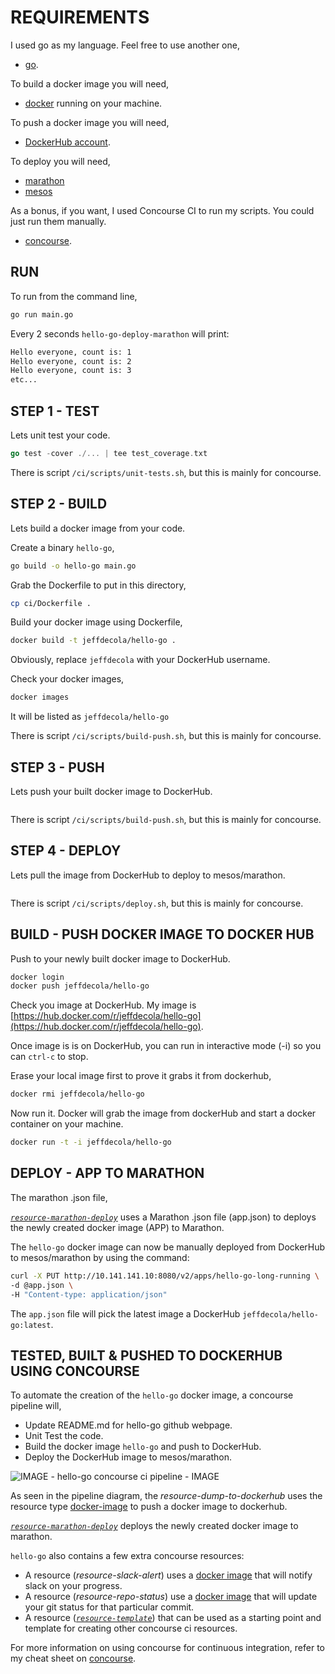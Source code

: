 
# REQUIREMENTS

I used go as my language.  Feel free to use another one,

* [go](https://github.com/JeffDeCola/my-cheat-sheets/tree/master/software/development/languages/go-cheat-sheet).

To build a docker image you will need,

* [docker](https://github.com/JeffDeCola/my-cheat-sheets/tree/master/operations-tools/orchestration/builds-deployment-containers/docker-cheat-sheet)
  running on your machine.

To push a docker image you will need,

* [DockerHub account](https://hub.docker.com/).

To deploy you will need,

* [marathon](https://github.com/JeffDeCola/my-cheat-sheets/tree/master/operations-tools/orchestration/cluster-managers-resource-management-scheduling/marathon-cheat-sheet-sheet)
* [mesos](https://github.com/JeffDeCola/my-cheat-sheets/tree/master/operations-tools/orchestration/cluster-managers-resource-management-scheduling/mesos-cheat-sheet)

As a bonus, if you want, I used Concourse CI to run my scripts.
You could just run them manually.

* [concourse](https://github.com/JeffDeCola/my-cheat-sheets/tree/master/operations-tools/continuous-integration-continuous-deployment/concourse-cheat-sheet).

## RUN

To run from the command line,

```bash
go run main.go
```

Every 2 seconds `hello-go-deploy-marathon` will print:

```bash
Hello everyone, count is: 1
Hello everyone, count is: 2
Hello everyone, count is: 3
etc...
```

## STEP 1 - TEST

Lets unit test your code.

```go
go test -cover ./... | tee test_coverage.txt
```

There is script `/ci/scripts/unit-tests.sh`, but this
is mainly for concourse.

## STEP 2 - BUILD

Lets build a docker image from your code.

Create a binary `hello-go`,

```bash
go build -o hello-go main.go
```

Grab the Dockerfile to put in this directory,

```bash
cp ci/Dockerfile .
```

Build your docker image using Dockerfile,

```bash
docker build -t jeffdecola/hello-go .
```

Obviously, replace `jeffdecola` with your DockerHub username.

Check your docker images,

```bash
docker images
```

It will be listed as `jeffdecola/hello-go`

There is script `/ci/scripts/build-push.sh`, but this
is mainly for concourse.

## STEP 3 - PUSH

Lets push your built docker image to DockerHub.

```go
```

There is script `/ci/scripts/build-push.sh`, but this
is mainly for concourse.

## STEP 4 - DEPLOY

Lets pull the image from DockerHub to deploy to mesos/marathon.

```go
```

There is script `/ci/scripts/deploy.sh`, but this
is mainly for concourse.










## BUILD - PUSH DOCKER IMAGE TO DOCKER HUB

Push to your newly built docker image to DockerHub.

```bash
docker login
docker push jeffdecola/hello-go
```

Check you image at DockerHub. My image is
[https://hub.docker.com/r/jeffdecola/hello-go](https://hub.docker.com/r/jeffdecola/hello-go).

Once image is is on DockerHub, you can run in interactive mode (-i)
so you can `ctrl-c` to stop.

Erase your local image first to prove it grabs it from dockerhub,

```bash
docker rmi jeffdecola/hello-go
```

Now run it. Docker will grab the image from dockerHub
and start a docker container on your machine.

```bash
docker run -t -i jeffdecola/hello-go
```

## DEPLOY - APP TO MARATHON

The marathon .json file,

[_`resource-marathon-deploy`_](https://github.com/JeffDeCola/resource-marathon-deploy)
uses a Marathon .json file (app.json) to deploys the newly created docker image
(APP) to Marathon.

The `hello-go` docker image can now be manually deployed from
DockerHub to mesos/marathon by using the command:

```bash
curl -X PUT http://10.141.141.10:8080/v2/apps/hello-go-long-running \
-d @app.json \
-H "Content-type: application/json"
```

The `app.json` file will pick the latest image a DockerHub
`jeffdecola/hello-go:latest`.

## TESTED, BUILT & PUSHED TO DOCKERHUB USING CONCOURSE

To automate the creation of the `hello-go` docker image, a concourse pipeline
will,

* Update README.md for hello-go github webpage.
* Unit Test the code.
* Build the docker image `hello-go` and push to DockerHub.
* Deploy the DockerHub image to mesos/marathon.

![IMAGE - hello-go concourse ci pipeline - IMAGE](pics/hello-go-pipeline.jpg)

As seen in the pipeline diagram, the _resource-dump-to-dockerhub_ uses
the resource type
[docker-image](https://github.com/concourse/docker-image-resource)
to push a docker image to dockerhub.

[_`resource-marathon-deploy`_](https://github.com/JeffDeCola/resource-marathon-deploy)
deploys the newly created docker image to marathon.

`hello-go` also contains a few extra concourse resources:

* A resource (_resource-slack-alert_) uses a [docker image](https://hub.docker.com/r/cfcommunity/slack-notification-resource)
  that will notify slack on your progress.
* A resource (_resource-repo-status_) use a [docker image](https://hub.docker.com/r/dpb587/github-status-resource)
  that will update your git status for that particular commit.
* A resource ([_`resource-template`_](https://github.com/JeffDeCola/resource-template))
  that can be used as a starting point and template for creating other concourse
  ci resources.

For more information on using concourse for continuous integration,
refer to my cheat sheet on [concourse](https://github.com/JeffDeCola/my-cheat-sheets/tree/master/software/operations-tools/continuous-integration-continuous-deployment/concourse-cheat-sheet).
